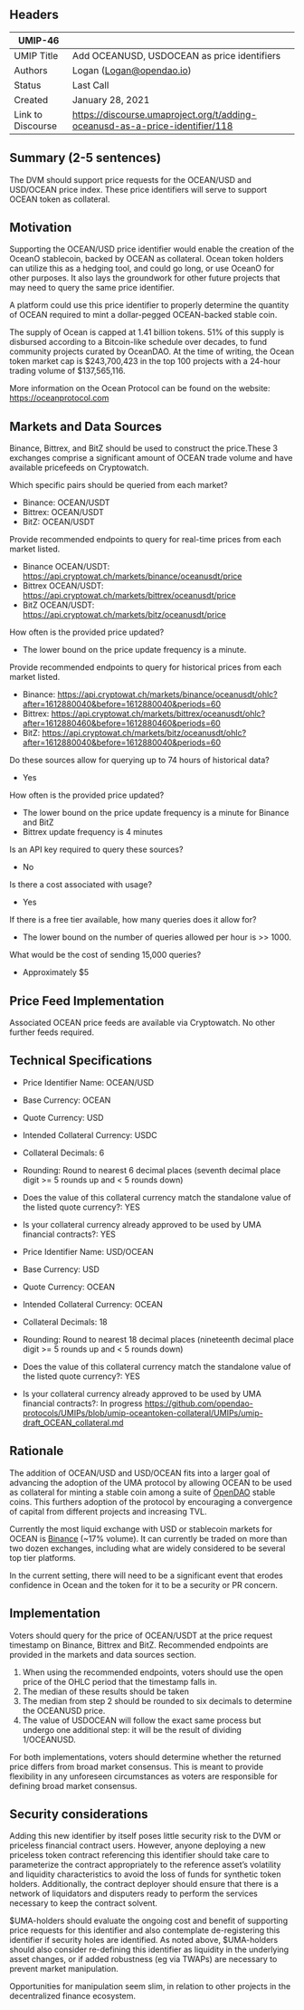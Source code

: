 ## Headers
| UMIP-46    |                                                                                                                                          |
|------------|------------------------------------------------------------------------------------------------------------------------------------------|
| UMIP Title | Add OCEANUSD, USDOCEAN as price identifiers              |
| Authors    | Logan (Logan@opendao.io)|
| Status     | Last Call                                                                                                                                 |
| Created    | January 28, 2021                                                                                                                           |
| Link to Discourse    | https://discourse.umaproject.org/t/adding-oceanusd-as-a-price-identifier/118                                                     |

## Summary (2-5 sentences)
The DVM should support price requests for the OCEAN/USD and USD/OCEAN price index. These price identifiers will serve to support OCEAN token as collateral.


## Motivation

Supporting the OCEAN/USD price identifier would enable the creation of the OceanO stablecoin, backed by OCEAN as collateral. Ocean token holders can utilize this as a hedging tool, and could go long, or use OceanO for other purposes. It also lays the groundwork for other future projects that may need to query the same price identifier. 

A platform could use this price identifier to properly determine the quantity of OCEAN required to mint a dollar-pegged OCEAN-backed stable coin. 

The supply of Ocean is capped at 1.41 billion tokens. 51% of this supply is disbursed according to a Bitcoin-like schedule over decades, to fund community projects curated by OceanDAO. At the time of writing, the Ocean token market cap is $243,700,423 in the top 100 projects with a 24-hour trading volume of $137,565,116. 

More information on the Ocean Protocol can be found on the website: https://oceanprotocol.com

## Markets and Data Sources

Binance, Bittrex, and BitZ should be used to construct the price.These 3 exchanges comprise a significant amount of OCEAN trade volume and have available pricefeeds on Cryptowatch. 


Which specific pairs should be queried from each market?
- Binance: OCEAN/USDT
- Bittrex: OCEAN/USDT
- BitZ: OCEAN/USDT


Provide recommended endpoints to query for real-time prices from each market listed.
- Binance OCEAN/USDT: https://api.cryptowat.ch/markets/binance/oceanusdt/price
- Bittrex OCEAN/USDT: https://api.cryptowat.ch/markets/bittrex/oceanusdt/price
- BitZ OCEAN/USDT: https://api.cryptowat.ch/markets/bitz/oceanusdt/price

How often is the provided price updated?
- The lower bound on the price update frequency is a minute.

Provide recommended endpoints to query for historical prices from each market listed.
- Binance: https://api.cryptowat.ch/markets/binance/oceanusdt/ohlc?after=1612880040&before=1612880040&periods=60
- Bittrex: https://api.cryptowat.ch/markets/bittrex/oceanusdt/ohlc?after=1612880460&before=1612880460&periods=60
- BitZ: https://api.cryptowat.ch/markets/bitz/oceanusdt/ohlc?after=1612880040&before=1612880040&periods=60

Do these sources allow for querying up to 74 hours of historical data?
- Yes

How often is the provided price updated?
- The lower bound on the price update frequency is a minute for Binance and BitZ
- Bittrex update frequency is 4 minutes

Is an API key required to query these sources?
- No

Is there a cost associated with usage?
- Yes

If there is a free tier available, how many queries does it allow for?
- The lower bound on the number of queries allowed per hour is >> 1000.

What would be the cost of sending 15,000 queries?
- Approximately $5


## Price Feed Implementation
Associated OCEAN price feeds are available via Cryptowatch.  No other further feeds required.



## Technical Specifications
- Price Identifier Name: OCEAN/USD
- Base Currency: OCEAN
- Quote Currency: USD
- Intended Collateral Currency: USDC
- Collateral Decimals: 6
- Rounding: Round to nearest 6 decimal places (seventh decimal place digit >= 5 rounds up and < 5 rounds down)
- Does the value of this collateral currency match the standalone value of the listed quote currency?: YES
- Is your collateral currency already approved to be used by UMA financial contracts?: YES

- Price Identifier Name: USD/OCEAN
- Base Currency: USD
- Quote Currency: OCEAN
- Intended Collateral Currency: OCEAN
- Collateral Decimals: 18
- Rounding: Round to nearest 18 decimal places (nineteenth decimal place digit >= 5 rounds up and < 5 rounds down)
- Does the value of this collateral currency match the standalone value of the listed quote currency?: YES
- Is your collateral currency already approved to be used by UMA financial contracts?: In progress
https://github.com/opendao-protocols/UMIPs/blob/umip-oceantoken-collateral/UMIPs/umip-draft_OCEAN_collateral.md


## Rationale

The addition of OCEAN/USD  and USD/OCEAN fits into a larger goal of advancing the adoption of the UMA protocol by allowing OCEAN to be used as collateral for minting a stable coin among a suite of [OpenDAO](https://opendao.io) stable coins. This furthers adoption of the protocol by encouraging a convergence of capital from different projects and increasing TVL.

Currently the most liquid exchange with USD or stablecoin markets for OCEAN is [Binance](https://www.binance.com/en/trade/OCEAN_USDT) (~17% volume). It can currently be traded on more than two dozen exchanges, including what are widely considered to be several top tier platforms.

In the current setting, there will need to be a significant event that erodes confidence in Ocean and the token for it to be a security or PR concern. 


## Implementation

Voters should query for the price of OCEAN/USDT at the price request timestamp on Binance, Bittrex and BitZ. Recommended endpoints are provided in the markets and data sources  section.

1) When using the recommended endpoints, voters should use the open price of the OHLC period that the timestamp falls in.
2) The median of these results should be taken
3) The median from step 2 should be rounded to six decimals to determine the OCEANUSD price.
4) The value of USDOCEAN will follow the exact same process but undergo one additional step: it will be the result of dividing 1/OCEANUSD.

For both implementations, voters should determine whether the returned price differs from broad market consensus. This is meant to provide flexibility in any unforeseen circumstances as voters are responsible for defining broad market consensus.



## Security considerations

Adding this new identifier by itself poses little security risk to the DVM or priceless financial contract users. However, anyone deploying a new priceless token contract referencing this identifier should take care to parameterize the contract appropriately to the reference asset’s volatility and liquidity characteristics to avoid the loss of funds for synthetic token holders. Additionally, the contract deployer should ensure that there is a network of liquidators and disputers ready to perform the services necessary to keep the contract solvent.

$UMA-holders should evaluate the ongoing cost and benefit of supporting price requests for this identifier and also contemplate de-registering this identifier if security holes are identified. As noted above, $UMA-holders should also consider re-defining this identifier as liquidity in the underlying asset changes, or if added robustness (eg via TWAPs) are necessary to prevent market manipulation.

Opportunities for manipulation seem slim, in relation to other projects in the decentralized finance ecosystem. 

